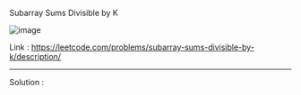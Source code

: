 Subarray Sums Divisible by K

![image](https://github.com/alkabharti/Arrays/assets/23376002/1d2b1ca4-fb6a-402a-9cd1-3447cd4023aa)

Link : https://leetcode.com/problems/subarray-sums-divisible-by-k/description/

-----------------------------------------------------------------------------------------------------------------------------------------------------------------------------------------

Solution : 
